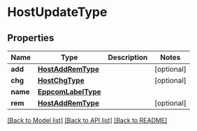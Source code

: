 # HostUpdateType

## Properties
Name | Type | Description | Notes
------------ | ------------- | ------------- | -------------
**add** | [**HostAddRemType**](HostAddRemType.md) |  | [optional] 
**chg** | [**HostChgType**](HostChgType.md) |  | [optional] 
**name** | [**EppcomLabelType**](EppcomLabelType.md) |  | 
**rem** | [**HostAddRemType**](HostAddRemType.md) |  | [optional] 

[[Back to Model list]](../README.md#documentation-for-models) [[Back to API list]](../README.md#documentation-for-api-endpoints) [[Back to README]](../README.md)

